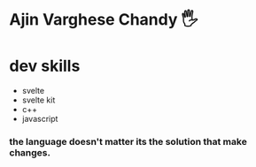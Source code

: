 # Ajin Varghese Chandy 🖐️

# dev skills
* svelte
* svelte kit
* c++
* javascript

### the language doesn't matter its the solution that make changes.
